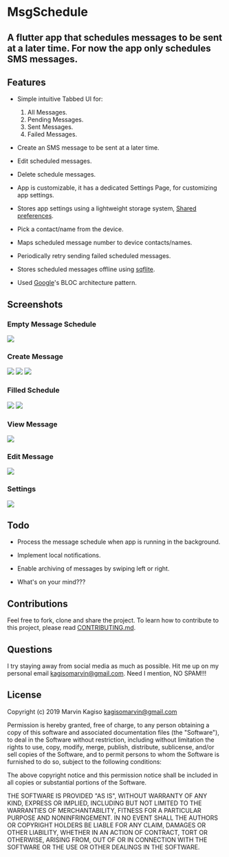 # MsgSchedule

## A flutter app that schedules messages to be sent at a later time. For now the app only schedules SMS messages.


## Features

- Simple intuitive Tabbed UI for:
  1. All Messages.
  2. Pending Messages.
  3. Sent Messages.
  4. Failed Messages.

- Create an SMS message to be sent at a later time.

- Edit scheduled messages.

- Delete schedule messages.

- App is customizable, it has a dedicated Settings Page, for customizing app settings.

- Stores app settings using a lightweight storage system, [Shared preferences](https://github.com/flutter/plugins).

- Pick a contact/name from the device.

- Maps scheduled message number to device contacts/names.

- Periodically retry sending failed scheduled messages.

- Stores scheduled messages offline using [sqflite](https://github.com/tekartik/sqflite).

- Used [Google](https://google.com)'s BLOC architecture pattern.

## Screenshots

### Empty Message Schedule
 ![](screenshots/empty_schedule.png)

### Create Message
 ![](screenshots//create_message_incomplete.png)
 ![](screenshots/create_message_pick_time.png)
 ![](screenshots/create_message_complete.png)

### Filled Schedule
 ![](screenshots/filled_schedule.png)
 ![](screenshots/schedule_with_popup_action.png)

### View Message
 ![](screenshots/view_message.png)

### Edit Message
 ![](screenshots/edit_message.png)

### Settings
 ![](screenshots/settings.png)


## Todo

- Process the message schedule when app is running in the background.

- Implement local notifications.

- Enable archiving of messages by swiping left or right.

- What's on your mind???


## Contributions
 Feel free to fork, clone and share the project. To learn how to contribute to this project, please read [CONTRIBUTING.md](contributing.md).

## Questions

I try staying away from social media as much as possible. Hit me up on my personal email <kagisomarvin@gmail.com>. Need I mention, NO SPAM!!!

## License

Copyright (c) 2019 Marvin Kagiso <kagisomarvin@gmail.com>

Permission is hereby granted, free of charge, to any person obtaining a copy
of this software and associated documentation files (the "Software"), to deal
in the Software without restriction, including without limitation the rights
to use, copy, modify, merge, publish, distribute, sublicense, and/or sell
copies of the Software, and to permit persons to whom the Software is
furnished to do so, subject to the following conditions:

The above copyright notice and this permission notice shall be included in all
copies or substantial portions of the Software.

THE SOFTWARE IS PROVIDED "AS IS", WITHOUT WARRANTY OF ANY KIND, EXPRESS OR
IMPLIED, INCLUDING BUT NOT LIMITED TO THE WARRANTIES OF MERCHANTABILITY,
FITNESS FOR A PARTICULAR PURPOSE AND NONINFRINGEMENT. IN NO EVENT SHALL THE
AUTHORS OR COPYRIGHT HOLDERS BE LIABLE FOR ANY CLAIM, DAMAGES OR OTHER
LIABILITY, WHETHER IN AN ACTION OF CONTRACT, TORT OR OTHERWISE, ARISING FROM,
OUT OF OR IN CONNECTION WITH THE SOFTWARE OR THE USE OR OTHER DEALINGS IN THE
SOFTWARE.
